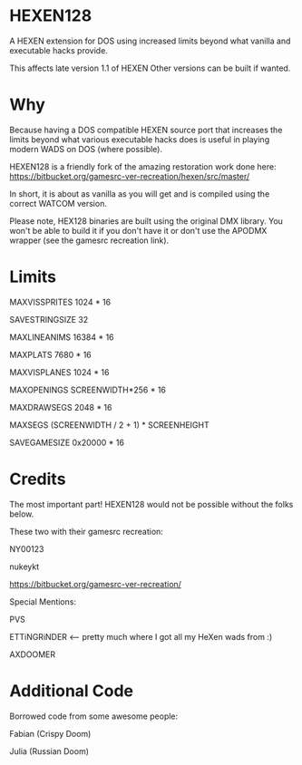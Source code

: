 # HEXEN128
A HEXEN extension for DOS using increased limits beyond what vanilla and executable hacks provide.

This affects late version 1.1 of HEXEN Other versions can be built if wanted.

# Why
Because having a DOS compatible HEXEN source port that increases the limits beyond what various executable hacks does is useful in playing modern WADS on DOS (where possible).

HEXEN128 is a friendly fork of the amazing restoration work done here:
https://bitbucket.org/gamesrc-ver-recreation/hexen/src/master/

In short, it is about as vanilla as you will get and is compiled using the correct WATCOM version.

Please note, HEX128 binaries are built using the original DMX library.  You won't be able to build it if you don't have it or don't use the APODMX wrapper (see the gamesrc recreation link).

# Limits
MAXVISSPRITES    1024 * 16

SAVESTRINGSIZE 32

MAXLINEANIMS        16384 * 16

MAXPLATS    7680 * 16

MAXVISPLANES    1024 * 16

MAXOPENINGS        SCREENWIDTH*256 * 16

MAXDRAWSEGS        2048 * 16

MAXSEGS (SCREENWIDTH / 2 + 1) * SCREENHEIGHT

SAVEGAMESIZE 0x20000 * 16

# Credits

The most important part!  HEXEN128 would not be possible without the folks below.

These two with their gamesrc recreation:

NY00123

nukeykt

https://bitbucket.org/gamesrc-ver-recreation/

Special Mentions:

PVS

ETTiNGRiNDER <-- pretty much where I got all my HeXen wads from :)

AXDOOMER

# Additional Code

Borrowed code from some awesome people:

Fabian (Crispy Doom)

Julia (Russian Doom)
